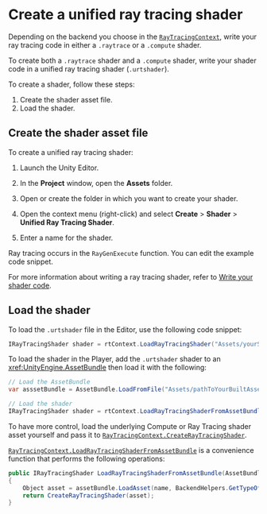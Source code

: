 # Create a unified ray tracing shader

Depending on the backend you choose in the [`RayTracingContext`](xref:UnityEngine.Rendering.UnifiedRayTracing.RayTracingContext), write your ray tracing code in either a `.raytrace` or a `.compute` shader.

To create both a `.raytrace` shader and a `.compute` shader, write your shader code in a unified ray tracing shader (`.urtshader`).

To create a shader, follow these steps:

1. Create the shader asset file.
2. Load the shader.

## Create the shader asset file
To create a unified ray tracing shader:

1. Launch the Unity Editor.

1. In the **Project** window, open the **Assets** folder.

1. Open or create the folder in which you want to create your shader.

1. Open the context menu (right-click) and select **Create** &gt; **Shader** &gt; **Unified Ray Tracing Shader**.

1. Enter a name for the shader.
 
Ray tracing occurs in the `RayGenExecute` function. You can edit the example code snippet.

For more information about writing a ray tracing shader, refer to [Write your shader code](write-shader.md).

## Load the shader
To load the `.urtshader` file in the Editor, use the following code snippet:
```C# 
IRayTracingShader shader = rtContext.LoadRayTracingShader("Assets/yourShader.urtshader");
```

To load the shader in the Player, add the `.urtshader` shader to an <xref:UnityEngine.AssetBundle> then load it with the following:
```C# 
// Load the AssetBundle 
var asssetBundle = AssetBundle.LoadFromFile("Assets/pathToYourBuiltAssetBundles/yourAssetBundle");

// Load the shader
IRayTracingShader shader = rtContext.LoadRayTracingShaderFromAssetBundle(asssetBundle, "Assets/yourShader.urtshader");
```

To have more control, load the underlying Compute or Ray Tracing shader asset yourself and pass it to [`RayTracingContext.CreateRayTracingShader`](xref:UnityEngine.Rendering.UnifiedRayTracing.RayTracingContext.CreateRayTracingShader(UnityEngine.Object)). 

[`RayTracingContext.LoadRayTracingShaderFromAssetBundle`](xref:UnityEngine.Rendering.UnifiedRayTracing.RayTracingContext.LoadRayTracingShaderFromAssetBundle(UnityEngine.AssetBundle,System.String)) is a convenience function that performs the following operations:
```C# 
public IRayTracingShader LoadRayTracingShaderFromAssetBundle(AssetBundle assetBundle, string name)
{
    Object asset = assetBundle.LoadAsset(name, BackendHelpers.GetTypeOfShader(BackendType));
    return CreateRayTracingShader(asset);
}
```

